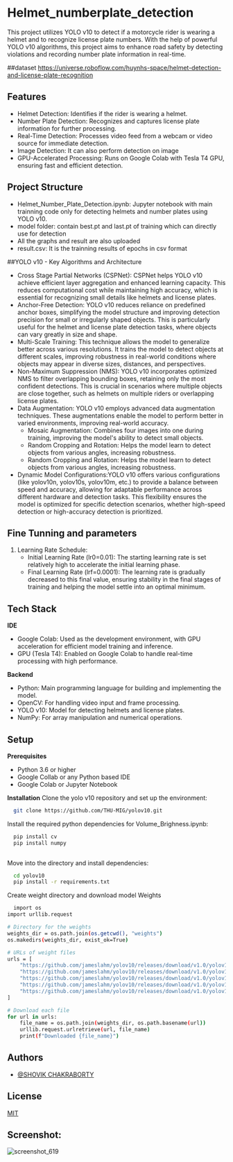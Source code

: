 # Helmet_numberplate_detection

This project utilizes YOLO v10 to detect if a motorcycle rider is wearing a helmet and to recognize license plate numbers. With the help of powerful YOLO v10 algorithms, this project aims to enhance road safety by detecting violations and recording number plate information in real-time.

##dataset
https://universe.roboflow.com/huynhs-space/helmet-detection-and-license-plate-recognition

## Features

- Helmet Detection: Identifies if the rider is wearing a helmet.
- Number Plate Detection: Recognizes and captures license plate information for further processing.
- Real-Time Detection: Processes video feed from a webcam or video source for immediate detection.
- Image Detection: It can also perform detection on image
- GPU-Accelerated Processing: Runs on Google Colab with Tesla T4 GPU, ensuring fast and efficient detection.


## Project Structure
- Helmet_Number_Plate_Detection.ipynb: Jupyter notebook with main trainning  code only for detecting helmets and number plates using YOLO v10.
- model folder: contain best.pt and last.pt of training which can directly use for detection
- All the graphs and result are also uploaded
- result.csv: It is the trainning results of epochs in csv format

##YOLO v10 - Key Algorithms and Architecture
- Cross Stage Partial Networks (CSPNet): CSPNet helps YOLO v10 achieve efficient layer aggregation and enhanced learning capacity. This reduces computational cost while maintaining high accuracy, which is essential for recognizing small details like helmets and license plates.
- Anchor-Free Detection: YOLO v10 reduces reliance on predefined anchor boxes, simplifying the model structure and improving detection precision for small or irregularly shaped objects. This is particularly useful for the helmet and license plate detection tasks, where objects can vary greatly in size and shape.
- Multi-Scale Training: This technique allows the model to generalize better across various resolutions. It trains the model to detect objects at different scales, improving robustness in real-world conditions where objects may appear in diverse sizes, distances, and perspectives.
- Non-Maximum Suppression (NMS): YOLO v10 incorporates optimized NMS to filter overlapping bounding boxes, retaining only the most confident detections. This is crucial in scenarios where multiple objects are close together, such as helmets on multiple riders or overlapping license plates.
- Data Augmentation: YOLO v10 employs advanced data augmentation techniques. These augmentations enable the model to perform better in varied environments, improving real-world accuracy.
     - Mosaic Augmentation: Combines four images into one during training, improving the model's ability to detect small objects.
     - Random Cropping and Rotation: Helps the model learn to detect objects from various angles, increasing robustness.
     - Random Cropping and Rotation: Helps the model learn to detect objects from various angles, increasing robustness.
- Dynamic Model Configurations:YOLO v10 offers various configurations (like yolov10n, yolov10s, yolov10m, etc.) to provide a balance between speed and accuracy, allowing for adaptable performance across different hardware and detection tasks. This flexibility ensures the model is optimized for specific detection scenarios, whether high-speed detection or high-accuracy detection is prioritized.

## Fine Tunning and parameters
1) Learning Rate Schedule:
    - Initial Learning Rate (lr0=0.01): The starting learning rate is set relatively high to accelerate the initial learning phase.
    - Final Learning Rate (lrf=0.0001): The learning rate is gradually decreased to this final value, ensuring stability in the final stages of training and helping the model settle into an optimal minimum.

## Tech Stack
**IDE**
- Google Colab: Used as the development environment, with GPU acceleration for efficient model training and inference.
- GPU (Tesla T4): Enabled on Google Colab to handle real-time processing with high performance.
  
**Backend**
- Python: Main programming language for building and implementing the model.
- OpenCV: For handling video input and frame processing.
- YOLO v10: Model for detecting helmets and license plates.
- NumPy: For array manipulation and numerical operations.

## Setup
**Prerequisites**
- Python 3.6 or higher
- Google Collab or any Python based IDE
- Google Colab or Jupyter Notebook
   
**Installation**
Clone the yolo v10 repository and set up the environment:
```bash
  git clone https://github.com/THU-MIG/yolov10.git

```
Install the required  python dependencies for Volume_Brighness.ipynb:  

```bash
  pip install cv
  pip install numpy
  
```
Move into the directory and install dependencies:

```bash
  cd yolov10
  pip install -r requirements.txt
```
Create weight directory and download model Weights

```bash
  import os
import urllib.request

# Directory for the weights
weights_dir = os.path.join(os.getcwd(), "weights")
os.makedirs(weights_dir, exist_ok=True)

# URLs of weight files
urls = [
    "https://github.com/jameslahm/yolov10/releases/download/v1.0/yolov10n.pt",
    "https://github.com/jameslahm/yolov10/releases/download/v1.0/yolov10s.pt",
    "https://github.com/jameslahm/yolov10/releases/download/v1.0/yolov10m.pt",
    "https://github.com/jameslahm/yolov10/releases/download/v1.0/yolov10b.pt",
    "https://github.com/jameslahm/yolov10/releases/download/v1.0/yolov10x.pt",
]

# Download each file
for url in urls:
    file_name = os.path.join(weights_dir, os.path.basename(url))
    urllib.request.urlretrieve(url, file_name)
    print(f"Downloaded {file_name}")

```

## Authors

- [@SHOVIK CHAKRABORTY](https://github.com/cshovik)


## License

[MIT](https://github.com/cshovik/Gesture-Based-Computer-Control?tab=MIT-1-ov-file#readme)

## Screenshot:
![screenshot_619](https://github.com/user-attachments/assets/8d0b15f4-3b46-437e-a705-56d1ba11cde9)

